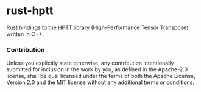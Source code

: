 # rust-hptt

Rust bindings to the [HPTT library](https://github.com/springer13/hptt) (High-Performance Tensor Transpose) written in C++.

### Contribution

Unless you explicitly state otherwise, any contribution intentionally submitted for inclusion in the work by you, as defined in the Apache-2.0 license, shall be dual licensed under the terms of both the Apache License, Version 2.0 and the MIT license without any additional terms or conditions.